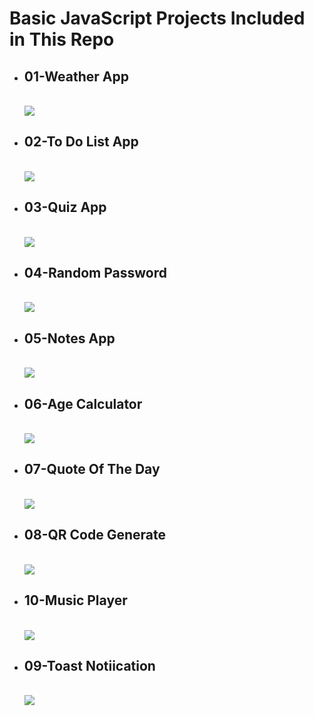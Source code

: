 
<!DOCTYPE html>
<html lang="en">
<head>
    <meta charset="UTF-8">
    <meta name="viewport" content="width=device-width, initial-scale=1.0">
</head>
<body>
    <h1>Basic JavaScript Projects Included in This Repo</h1>
  <ul>
    <li> <h2>01-Weather App</h2></li><br>
    <img src="28-Read/01.jpg" >
     <li> <h2>02-To Do List App</h2></li><br>
    <img src="28-Read/02.jpg">
    <li> <h2>03-Quiz App</h2></li><br>
    <img src="28-Read/03.jpg">
     <li> <h2>04-Random Password</h2></li><br>
    <img src="28-Read/04.jpg">
    <li> <h2>05-Notes App</h2></li><br>
    <img src="28-Read/05.jpg">
    <li> <h2>06-Age Calculator</h2></li><br>
    <img src="28-Read/06.jpg">
    <li> <h2>07-Quote Of The Day</h2></li><br>
    <img src="28-Read/07.jpg">
     <li> <h2>08-QR Code Generate</h2></li><br>
    <img src="28-Read/08.jpg">
    <li> <h2>10-Music Player</h2></li><br>
    <img src="28-Read/10.jpg">
 <li> <h2>09-Toast Notiication</h2></li><br>
    <img src="28-Read/09.jpg">


</body>
</html>
